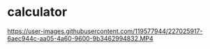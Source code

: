 # calculator




https://user-images.githubusercontent.com/119577944/227025917-6aec944c-aa05-4a60-9600-9b3462994832.MP4

